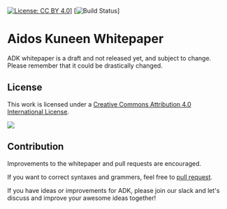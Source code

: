 [![License: CC BY 4.0](https://img.shields.io/badge/License-CC%20BY%204.0-lightgrey.svg)](https://creativecommons.org/licenses/by/4.0/)]
[![Build Status](https://travis-ci.org/AidosKuneen/whitepaper.svg?branch=master)]

# Aidos Kuneen Whitepaper

ADK whitepaper is a draft and not released yet, and subject to change.
Please remember that it could be drastically changed.

## License

This work is licensed under a [Creative Commons Attribution 4.0 International License](http://creativecommons.org/licenses/by/4.0/).

![](https://i.creativecommons.org/l/by/4.0/88x31.png)

## Contribution

Improvements to the whitepaper and pull requests are encouraged.

If you want to correct syntaxes and grammers, feel free to  [pull request](https://github.com/AidosKuneen/whitepaper/pulls).

If you have  ideas or improvements for ADK, please join our slack and let's discuss and improve your awesome ideas together!